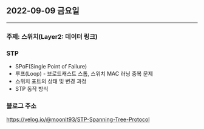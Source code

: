 ## 2022-09-09 금요일

---

### 주제: 스위치(Layer2: 데이터 링크)

### STP
- SPoF(Single Point of Failure)
- 루프(Loop) - 브로드캐스트 스톰, 스위치 MAC 러닝 중복 문제
- 스위치 포트의 상태 및 변경 과정
- STP 동작 방식



### 블로그 주소

https://velog.io/@moonlt93/STP-Spanning-Tree-Protocol